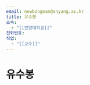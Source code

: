 ```yaml
---
email: newbongman@anyang.ac.kr
title: 유수봉
소속:
  - "[[안양대학교]]"
전화번호: 
직업:
  - "[[교수]]"
---
```


# 유수봉
